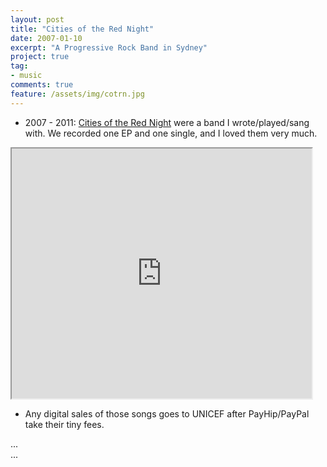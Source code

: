```yaml
---
layout: post
title: "Cities of the Red Night"
date: 2007-01-10
excerpt: "A Progressive Rock Band in Sydney"
project: true
tag:
- music
comments: true
feature: /assets/img/cotrn.jpg
---
```


* 2007 - 2011: [Cities of the Red Night](https://payhip.com/cotrn) were a band I wrote/played/sang with. We recorded one EP and one single, and I loved them very much.

<iframe src="https://www.youtube.com/embed/?listType=user_uploads&list=CotRN" width="480" height="400"></iframe> 

* Any digital sales of those songs goes to UNICEF after PayHip/PayPal take their tiny fees.

<div class="payhip-embed-page" data-key="YGSh">...</div><script type="text/javascript" src="https://payhip.com/embed-page.js"></script>

<div class="payhip-embed-page" data-key="JhuF">...</div><script type="text/javascript" src="https://payhip.com/embed-page.js"></script>


